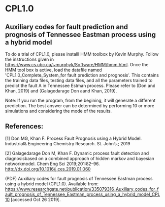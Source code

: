 # CPL1.0
Auxiliary codes for fault prediction and prognosis of Tennessee Eastman process using a hybrid model 
-------------------------------------------------------------------------------------------------------
To do a trial of CPL1.0, please installl HMM toolbox by Kevin Murphy. Follow the instructions given in https://www.cs.ubc.ca/~murphyk/Software/HMM/hmm.html.
Once the HMM tool box is active, load the datafile named 'CPL1.0_Complete_System_for fault prediction and prognosis'.
This contains the training data files, testing data files, and all the parameters trained to predict the fault A in Tennessee Estman process.
Please refer to (Don and Khan, 2019) and (Galagedarage Don aand Khan, 2019).

Note: If you run the program, from the begining, it will generate a different prediction.
The best answer can be determined by performing 10 or more simulations and considering the mode of the results.

References:
----------
[1] Don MG, Khan F. Process Fault Prognosis using a Hybrid Model. Industrial& Engineering Chemistry Research. St. John’s.; 2019

[2] Galagedarage Don M, Khan F. Dynamic process fault detection and diagnosisbased on a combined approach of hidden markov and bayesian networkmodel. Chem Eng Sci 2019;201:82–96. http://dx.doi.org/10.1016/j.ces.2019.01.060 

(PDF) Auxiliary codes for fault prognosis of Tennessee Eastman process using a hybrid model (CPL1.0). Available from: https://www.researchgate.net/publication/335079316_Auxiliary_codes_for_fault_prognosis_of_Tennessee_Eastman_process_using_a_hybrid_model_CPL10 [accessed Oct 26 2019].

